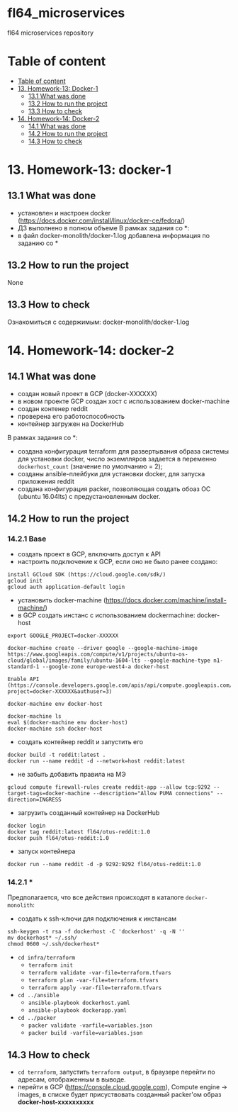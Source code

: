 # fl64_microservices
fl64 microservices repository

# Table of content

- [Table of content](#table-of-content)
- [13. Homework-13: Docker-1](#13-homework-13-docker-1)
    - [13.1 What was done](#131-what-was-done)
    - [13.2 How to run the project](#132-how-to-run-the-project)
    - [13.3 How to check](#133-how-to-check)
- [14. Homework-14: Docker-2](#14-homework-14-docker-2)
    - [14.1 What was done](#141-what-was-done)
    - [14.2 How to run the project](#142-how-to-run-the-project)
    - [14.3 How to check](#143-how-to-check)

# 13. Homework-13: docker-1

## 13.1 What was done
- установлен и настроен docker (https://docs.docker.com/install/linux/docker-ce/fedora/)
- ДЗ выполнено в полном объеме
В рамках задания со *:
- в файл docker-monolith/docker-1.log добавлена информация по заданию со *

## 13.2 How to run the project

None

## 13.3 How to check

Ознакомиться с содержимым: docker-monolith/docker-1.log

# 14. Homework-14: docker-2

## 14.1 What was done

- создан новый проект в GCP (docker-XXXXXX)
- в новом проекте GCP создан хост с использованием docker-machine
- создан контенер reddit
- проверена его работоспособность
- контейнер загружен на DockerHub

В рамках задания со *:
- создана конфигурация terraform для развертывания образа системы для установки docker, число экземлляров задается в переменно `dockerhost_count` (значение по умолчанию = 2);
- созданы ansible-плейбуки для установки docker, для запуска приложения reddit
- создана конфигурация packer, позволяющая создать обоаз ОС (ubuntu 16.04lts) с предустановленным docker.

## 14.2 How to run the project
### 14.2.1 Base
- создать проект в GCP, влключить доступ к API
- настроить подключение к GCP, если оно не было ранее создано:
```
install GCloud SDK (https://cloud.google.com/sdk/)
gcloud init
gcloud auth application-default login
```
- установить docker-machine (https://docs.docker.com/machine/install-machine/)
- в GCP создать инстанс с использованием dockermachine: docker-host
```
export GOOGLE_PROJECT=docker-XXXXXX

docker-machine create --driver google --google-machine-image https://www.googleapis.com/compute/v1/projects/ubuntu-os-cloud/global/images/family/ubuntu-1604-lts --google-machine-type n1-standard-1 --google-zone europe-west4-a docker-host

Enable API (https://console.developers.google.com/apis/api/compute.googleapis.com/overview?project=docker-XXXXXX&authuser=3)

docker-machine env docker-host

docker-machine ls
eval $(docker-machine env docker-host)
docker-machine ssh docker-host
```
- создать контейнер reddit и запустить его
```
docker build -t reddit:latest .
docker run --name reddit -d --network=host reddit:latest
```
- не забыть добавить правила на МЭ
```
gcloud compute firewall-rules create reddit-app --allow tcp:9292 --target-tags=docker-machine --description="Allow PUMA connections" --direction=INGRESS

```
- загрузить созданный контейнер на DockerHub
```
docker login
docker tag reddit:latest fl64/otus-reddit:1.0
docker push fl64/otus-reddit:1.0
```

- запуск контейнера
```
docker run --name reddit -d -p 9292:9292 fl64/otus-reddit:1.0
```

### 14.2.1 *

Предполагается, что все действия происходят в каталоге `docker-monolith`:
- создать к ssh-ключи для подключения к инстансам
```
ssh-keygen -t rsa -f dockerhost -C 'dockerhost' -q -N ''
mv dockerhost* ~/.ssh/
chmod 0600 ~/.ssh/dockerhost*
```
- `cd infra/terraform`
	- `terraform init`
	- `terraform validate -var-file=terraform.tfvars`
	- `terraform plan -var-file=terraform.tfvars`
	- `terraform apply -var-file=terraform.tfvars`
- `cd ../ansible`
	- `ansible-playbook dockerhost.yaml`
	- `ansible-playbook dockerapp.yaml`
- `cd ../packer`
	- `packer validate -varfile=variables.json`
	- `packer build -varfile=variables.json`

## 14.3 How to check

- `cd terraform`, запустить `terraform output`, в браузере перейти по адресам, отображенным в выводе.
- перейти в GCP (https://console.cloud.google.com), Compute engine -> images, в списке будет присуствовать созданный packer'ом образ **docker-host-xxxxxxxxxx**
